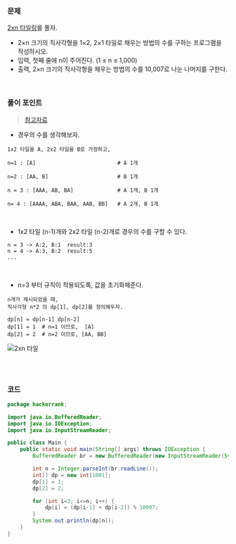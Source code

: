### 문제
[2xn 타일링](https://www.acmicpc.net/problem/11726)를 풀자. <br>
+ 2×n 크기의 직사각형을 1×2, 2×1 타일로 채우는 방법의 수를 구하는 프로그램을 작성하시오.
+ 입력, 첫째 줄에 n이 주어진다. (1 ≤ n ≤ 1,000)
+ 출력, 2×n 크기의 직사각형을 채우는 방법의 수를 10,007로 나눈 나머지를 구한다.

<br>

### 풀이 포인트
> [참고자료](https://kosaf04pyh.tistory.com/222)

+ 경우의 수를 생각해보자.
```
1x2 타일을 A, 2x2 타일을 B로 가정하고,

n=1 : [A]                          # A 1개 

n=2 : [AA, B]                      # B 1개

n = 3 : [AAA, AB, BA]              # A 1개, B 1개

n= 4 : [AAAA, ABA, BAA, AAB, BB]   # A 2개, B 1개 
```

<br>

 + 1x2 타일 (n-1)개와 2x2 타일 (n-2)개로 경우의 수를 구할 수 있다.
```
n = 3 -> A:2, B:1  result:3
n = 4 -> A:3, B:2  result:5
...
```

<br>

+ n=3 부터 규칙이 적용되도록, 값을 초기화해준다.
```
n개가 제시되었을 때,
직사각형 n*2 의 dp[1], dp[2]를 정의해두자.

dp[n] = dp[n-1] dp[n-2]
dp[1] = 1  # n=1 이므로,  [A]
dp[2] = 2  # n=2 이므로, [AA, BB]
```
![2xn 타일 ](https://user-images.githubusercontent.com/57389368/226530811-47377a38-fc11-4df8-aebd-1ab662342bde.png)


<br><br>

### 코드
```java
package hackerrank;

import java.io.BufferedReader;
import java.io.IOException;
import java.io.InputStreamReader;

public class Main {
    public static void main(String[] args) throws IOException {
        BufferedReader br = new BufferedReader(new InputStreamReader(System.in));

        int n = Integer.parseInt(br.readLine());
        int[] dp = new int[1001];
        dp[1] = 1;
        dp[2] = 2;

        for (int i=3; i<=n; i++) {
            dp[i] = (dp[i-1] + dp[i-2]) % 10007;
        }
        System.out.println(dp[n]);
    }
}
```

